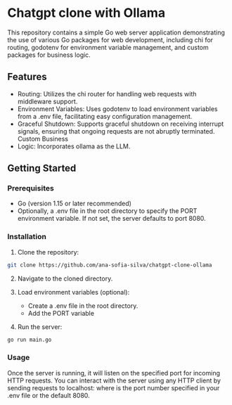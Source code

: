 # Chatgpt clone with Ollama

This repository contains a simple Go web server application demonstrating the use of various Go packages for web development, including chi for routing, godotenv for environment variable management, and custom packages for business logic.


## Features

- Routing: Utilizes the chi router for handling web requests with middleware support.
- Environment Variables: Uses godotenv to load environment variables from a .env file, facilitating easy configuration management.
- Graceful Shutdown: Supports graceful shutdown on receiving interrupt signals, ensuring that ongoing requests are not abruptly terminated.
Custom Business 
- Logic: Incorporates ollama as the LLM.

## Getting Started

### Prerequisites

- Go (version 1.15 or later recommended)
- Optionally, a .env file in the root directory to specify the PORT environment variable. If not set, the server defaults to port 8080.

### Installation

1. Clone the repository: 

```bash 
git clone https://github.com/ana-sofia-silva/chatgpt-clone-ollama
```

2. Navigate to the cloned directory.

3. Load environment variables (optional):
    - Create a .env file in the root directory.
    - Add the PORT variable

4. Run the server:

```bash 
go run main.go
```

### Usage

Once the server is running, it will listen on the specified port for incoming HTTP requests. You can interact with the server using any HTTP client by sending requests to localhost:<PORT> where <PORT> is the port number specified in your .env file or the default 8080.